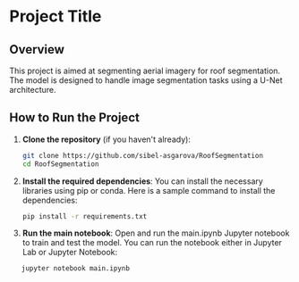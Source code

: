 # Project Title

## Overview

This project is aimed at segmenting aerial imagery for roof segmentation. The model is designed to handle image segmentation tasks using a U-Net architecture.

## How to Run the Project

1. **Clone the repository** (if you haven't already):
   ```bash
   git clone https://github.com/sibel-asgarova/RoofSegmentation
   cd RoofSegmentation
   ```
2. **Install the required dependencies**: You can install the necessary libraries using pip or conda. Here is a sample command to install the dependencies:
    ```bash
   pip install -r requirements.txt


3. **Run the main notebook**: Open and run the main.ipynb Jupyter notebook to train and test the model. You can run the notebook either in Jupyter Lab or Jupyter Notebook:

```bash
   jupyter notebook main.ipynb
```